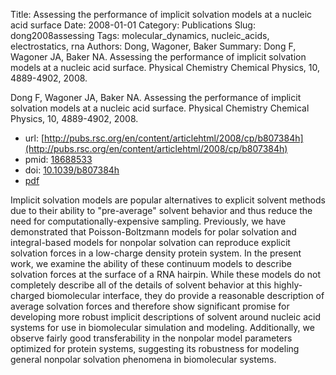 Title: Assessing the performance of implicit solvation models at a nucleic acid surface
Date: 2008-01-01
Category: Publications
Slug: dong2008assessing
Tags: molecular_dynamics, nucleic_acids, electrostatics, rna
Authors: Dong, Wagoner, Baker
Summary: Dong F, Wagoner JA, Baker NA. Assessing the performance of implicit solvation models at a nucleic acid surface. Physical Chemistry Chemical Physics, 10, 4889-4902, 2008. 

Dong F, Wagoner JA, Baker NA. Assessing the performance of implicit solvation models at a nucleic acid surface. Physical Chemistry Chemical Physics, 10, 4889-4902, 2008. 

* url: [http://pubs.rsc.org/en/content/articlehtml/2008/cp/b807384h](http://pubs.rsc.org/en/content/articlehtml/2008/cp/b807384h)
* pmid: [18688533](18688533)
* doi: [10.1039/b807384h](10.1039/b807384h)
* [pdf](http://sobolevnrm.github.io/papers/dong2008assessing.pdf)

Implicit solvation models are popular alternatives to explicit solvent methods due to their ability to "pre-average" solvent behavior and thus reduce the need for computationally-expensive sampling. Previously, we have demonstrated that Poisson-Boltzmann models for polar solvation and integral-based models for nonpolar solvation can reproduce explicit solvation forces in a low-charge density protein system. In the present work, we examine the ability of these continuum models to describe solvation forces at the surface of a RNA hairpin. While these models do not completely describe all of the details of solvent behavior at this highly-charged biomolecular interface, they do provide a reasonable description of average solvation forces and therefore show significant promise for developing more robust implicit descriptions of solvent around nucleic acid systems for use in biomolecular simulation and modeling. Additionally, we observe fairly good transferability in the nonpolar model parameters optimized for protein systems, suggesting its robustness for modeling general nonpolar solvation phenomena in biomolecular systems.
